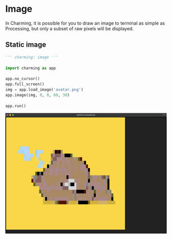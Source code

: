 # Image

In Charming, it is possible for you to draw an image to terminal as simple as Processing, but only a subset of raw pixels will be displayed.

## Static image

```py
''' charming: image '''

import charming as app

app.no_cursor()
app.full_screen()
img = app.load_image('avatar.png')
app.image(img, 0, 0, 60, 30)

app.run()
```

![image](https://raw.githubusercontent.com/charming-art/public-files/master/image.png)

<!-- ## Image Animation -->
